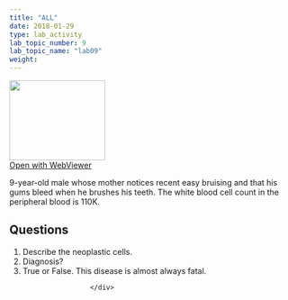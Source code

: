 ```yaml
---
title: "ALL"
date: 2018-01-29
type: lab_activity
lab_topic_number: 9
lab_topic_name: "lab09"
weight: 
---
```

<div class="entrybody">
						<div class="thumbnail"> <a href="http://virtualslides.cumc.columbia.edu/Heme%20Path%2004.svs/view.apml?" target="_blank"><img alt="" src="http://pathologylab.ccnmtl.columbia.edu/assets/images/slide_hemepath4.jpg" width="170" height="142" class="mt-image-left"></a><br><a href="http://virtualslides.cumc.columbia.edu/Heme%20Path%2004.svs/view.apml?" target="_blank">Open with WebViewer</a> </div>

<p>9-year-old male whose mother notices recent easy bruising and that his gums bleed when he brushes his teeth. The white blood cell count in the peripheral blood is 110K.<br clear="all"></p>

<h2>Questions</h2>


<ol>
<li>Describe the neoplastic cells. </li>
<li> Diagnosis? </li>
<li>True or False. This disease is almost always fatal. </li>
</ol>


						
						</div>